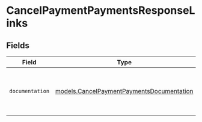 # CancelPaymentPaymentsResponseLinks


## Fields

| Field                                                                                        | Type                                                                                         | Required                                                                                     | Description                                                                                  |
| -------------------------------------------------------------------------------------------- | -------------------------------------------------------------------------------------------- | -------------------------------------------------------------------------------------------- | -------------------------------------------------------------------------------------------- |
| `documentation`                                                                              | [models.CancelPaymentPaymentsDocumentation](../models/cancelpaymentpaymentsdocumentation.md) | :heavy_check_mark:                                                                           | The URL to the generic Mollie API error handling guide.                                      |